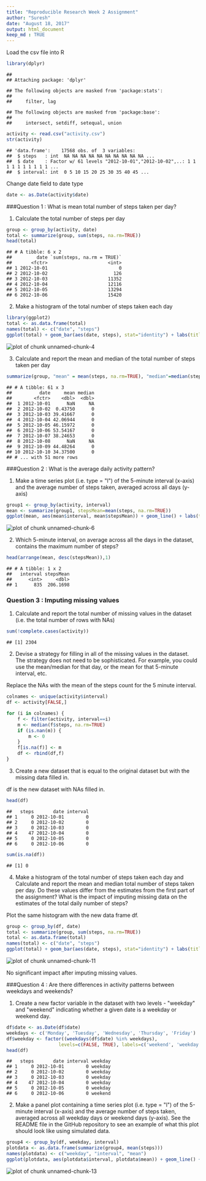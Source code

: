 ```yaml
---
title: "Reproducible Research Week 2 Assignment"
author: "Suresh"
date: "August 18, 2017"
output: html_document
keep_md : TRUE
---
```


Load the csv file into R 

```r
library(dplyr)
```

```
## 
## Attaching package: 'dplyr'
```

```
## The following objects are masked from 'package:stats':
## 
##     filter, lag
```

```
## The following objects are masked from 'package:base':
## 
##     intersect, setdiff, setequal, union
```

```r
activity <- read.csv("activity.csv")
str(activity)
```

```
## 'data.frame':	17568 obs. of  3 variables:
##  $ steps   : int  NA NA NA NA NA NA NA NA NA NA ...
##  $ date    : Factor w/ 61 levels "2012-10-01","2012-10-02",..: 1 1 1 1 1 1 1 1 1 1 ...
##  $ interval: int  0 5 10 15 20 25 30 35 40 45 ...
```

Change date field to date type

```r
date <- as.Date(activity$date)
```

###Question 1 : What is mean total number of steps taken per day?

1. Calculate the total number of steps per day


```r
group <- group_by(activity, date)
total <- summarize(group, sum(steps, na.rm=TRUE))
head(total)
```

```
## # A tibble: 6 x 2
##         date `sum(steps, na.rm = TRUE)`
##       <fctr>                      <int>
## 1 2012-10-01                          0
## 2 2012-10-02                        126
## 3 2012-10-03                      11352
## 4 2012-10-04                      12116
## 5 2012-10-05                      13294
## 6 2012-10-06                      15420
```

2. Make a histogram of the total number of steps taken each day


```r
library(ggplot2)
total <- as.data.frame(total)
names(total) <- c("date", "steps")
ggplot(total) + geom_bar(aes(date, steps), stat="identity") + labs(title="Number of steps taken per date") + theme(axis.text.x=element_text(angle=90))
```

![plot of chunk unnamed-chunk-4](figure/unnamed-chunk-4-1.png)

3. Calculate and report the mean and median of the total number of steps taken per day


```r
summarize(group, "mean" = mean(steps, na.rm=TRUE), "median"=median(steps, na.rm=TRUE))
```

```
## # A tibble: 61 x 3
##          date     mean median
##        <fctr>    <dbl>  <dbl>
##  1 2012-10-01      NaN     NA
##  2 2012-10-02  0.43750      0
##  3 2012-10-03 39.41667      0
##  4 2012-10-04 42.06944      0
##  5 2012-10-05 46.15972      0
##  6 2012-10-06 53.54167      0
##  7 2012-10-07 38.24653      0
##  8 2012-10-08      NaN     NA
##  9 2012-10-09 44.48264      0
## 10 2012-10-10 34.37500      0
## # ... with 51 more rows
```

###Question 2 : What is the average daily activity pattern?
1. Make a time series plot (i.e. type = "l") of the 5-minute interval (x-axis) and the average number of steps taken, averaged across all days (y-axis)

```r
group1 <- group_by(activity, interval)
mean <- summarize(group1, stepsMean=mean(steps, na.rm=TRUE))
ggplot(mean, aes(mean$interval, mean$stepsMean)) + geom_line() + labs(title="Interval wise average of number of steps") +xlab("Intervals") +ylab("Average number of steps")
```

![plot of chunk unnamed-chunk-6](figure/unnamed-chunk-6-1.png)

2. Which 5-minute interval, on average across all the days in the dataset, contains the maximum number of steps?


```r
head(arrange(mean, desc(stepsMean)),1)
```

```
## # A tibble: 1 x 2
##   interval stepsMean
##      <int>     <dbl>
## 1      835  206.1698
```

### Question 3 : Imputing missing values
1. Calculate and report the total number of missing values in the dataset (i.e. the total number of rows with NAs)

```r
sum(!complete.cases(activity))
```

```
## [1] 2304
```

2. Devise a strategy for filling in all of the missing values in the dataset. The strategy does not need to be sophisticated. For example, you could use the mean/median for that day, or the mean for that 5-minute interval, etc.

Replace the NAs with the mean of the steps count for the 5 minute interval.


```r
colnames <- unique(activity$interval)
df <- activity[FALSE,]

for (i in colnames) {
    f <- filter(activity, interval==i)
    m <- median(f$steps, na.rm=TRUE)
    if (is.nan(m)) {
        m <- 0
    }
    f[is.na(f)] <- m
    df <- rbind(df,f)
}
```

3. Create a new dataset that is equal to the original dataset but with the missing data filled in.

df is the new dataset with NAs filled in.


```r
head(df)
```

```
##   steps       date interval
## 1     0 2012-10-01        0
## 2     0 2012-10-02        0
## 3     0 2012-10-03        0
## 4    47 2012-10-04        0
## 5     0 2012-10-05        0
## 6     0 2012-10-06        0
```

```r
sum(is.na(df))
```

```
## [1] 0
```

4. Make a histogram of the total number of steps taken each day and Calculate and report the mean and median total number of steps taken per day. Do these values differ from the estimates from the first part of the assignment? What is the impact of imputing missing data on the estimates of the total daily number of steps?

Plot the same histogram with the new data frame df.


```r
group <- group_by(df, date)
total <- summarize(group, sum(steps, na.rm=TRUE))
total <- as.data.frame(total)
names(total) <- c("date", "steps")
ggplot(total) + geom_bar(aes(date, steps), stat="identity") + labs(title="Number of steps taken per date (after NAs removed)") + theme(axis.text.x=element_text(angle=90))
```

![plot of chunk unnamed-chunk-11](figure/unnamed-chunk-11-1.png)

No significant impact after imputing missing values.

###Question 4 : Are there differences in activity patterns between weekdays and weekends?

1. Create a new factor variable in the dataset with two levels - "weekday" and "weekend" indicating whether a given date is a weekday or weekend day.


```r
df$date <- as.Date(df$date)
weekdays <- c('Monday', 'Tuesday', 'Wednesday', 'Thursday', 'Friday')
df$weekday <- factor((weekdays(df$date) %in% weekdays), 
                   levels=c(FALSE, TRUE), labels=c('weekend', 'weekday')) 
head(df)
```

```
##   steps       date interval weekday
## 1     0 2012-10-01        0 weekday
## 2     0 2012-10-02        0 weekday
## 3     0 2012-10-03        0 weekday
## 4    47 2012-10-04        0 weekday
## 5     0 2012-10-05        0 weekday
## 6     0 2012-10-06        0 weekend
```

2. Make a panel plot containing a time series plot (i.e. type = "l") of the 5-minute interval (x-axis) and the average number of steps taken, averaged across all weekday days or weekend days (y-axis). See the README file in the GitHub repository to see an example of what this plot should look like using simulated data.


```r
group4 <- group_by(df, weekday, interval)
plotdata <- as.data.frame(summarize(group4, mean(steps)))
names(plotdata) <- c("weekday", "interval", "mean")
ggplot(plotdata, aes(plotdata$interval, plotdata$mean)) + geom_line() + facet_grid(weekday ~.) + labs(title="Average Number of Steps vs the Intervals (Weekdays and Weekends)") + xlab("Intervals") + ylab("Average Number of Steps")
```

![plot of chunk unnamed-chunk-13](figure/unnamed-chunk-13-1.png)



